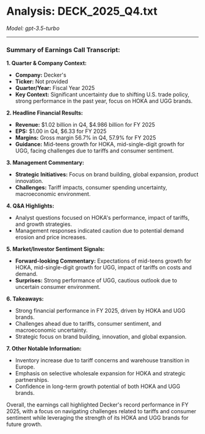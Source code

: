 # Analysis: DECK_2025_Q4.txt

*Model: gpt-3.5-turbo*

---

### Summary of Earnings Call Transcript:

**1. Quarter & Company Context:**
- **Company:** Decker's
- **Ticker:** Not provided
- **Quarter/Year:** Fiscal Year 2025
- **Key Context:** Significant uncertainty due to shifting U.S. trade policy, strong performance in the past year, focus on HOKA and UGG brands.

**2. Headline Financial Results:**
- **Revenue:** $1.02 billion in Q4, $4.986 billion for FY 2025
- **EPS:** $1.00 in Q4, $6.33 for FY 2025
- **Margins:** Gross margin 56.7% in Q4, 57.9% for FY 2025
- **Guidance:** Mid-teens growth for HOKA, mid-single-digit growth for UGG, facing challenges due to tariffs and consumer sentiment.

**3. Management Commentary:**
- **Strategic Initiatives:** Focus on brand building, global expansion, product innovation.
- **Challenges:** Tariff impacts, consumer spending uncertainty, macroeconomic environment.

**4. Q&A Highlights:**
- Analyst questions focused on HOKA's performance, impact of tariffs, and growth strategies.
- Management responses indicated caution due to potential demand erosion and price increases.

**5. Market/Investor Sentiment Signals:**
- **Forward-looking Commentary:** Expectations of mid-teens growth for HOKA, mid-single-digit growth for UGG, impact of tariffs on costs and demand.
- **Surprises:** Strong performance of UGG, cautious outlook due to uncertain consumer environment.

**6. Takeaways:**
- Strong financial performance in FY 2025, driven by HOKA and UGG brands.
- Challenges ahead due to tariffs, consumer sentiment, and macroeconomic uncertainty.
- Strategic focus on brand building, innovation, and global expansion.

**7. Other Notable Information:**
- Inventory increase due to tariff concerns and warehouse transition in Europe.
- Emphasis on selective wholesale expansion for HOKA and strategic partnerships.
- Confidence in long-term growth potential of both HOKA and UGG brands.

Overall, the earnings call highlighted Decker's record performance in FY 2025, with a focus on navigating challenges related to tariffs and consumer sentiment while leveraging the strength of its HOKA and UGG brands for future growth.